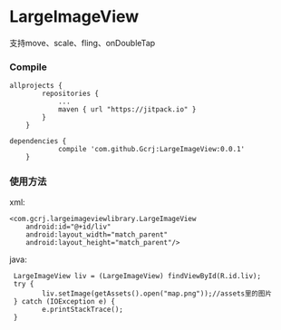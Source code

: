 # LargeImageView
支持move、scale、fling、onDoubleTap
### Compile
```
allprojects {  
    	repositories {  
			...  
			maven { url "https://jitpack.io" }  
		}  
	}  
```
```
dependencies {  
	        compile 'com.github.Gcrj:LargeImageView:0.0.1'  
	}
```

### 使用方法
xml:  
```
<com.gcrj.largeimageviewlibrary.LargeImageView  
    android:id="@+id/liv"  
    android:layout_width="match_parent"  
    android:layout_height="match_parent"/>  
```

java:  
```
 LargeImageView liv = (LargeImageView) findViewById(R.id.liv);  
 try {  
        liv.setImage(getAssets().open("map.png"));//assets里的图片  
 } catch (IOException e) {  
        e.printStackTrace();  
 }
 ```